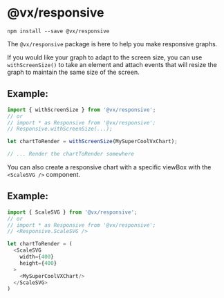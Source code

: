 # @vx/responsive

```
npm install --save @vx/responsive
```

The `@vx/responsive` package is here to help you make responsive graphs.

If you would like your graph to adapt to the screen size, you can use `withScreenSize()` to take an element and attach events that will resize the graph to maintain the same size of the screen.

## Example:
``` js
import { withScreenSize } from '@vx/responsive';
// or
// import * as Responsive from '@vx/responsive';
// Responsive.withScreenSize(...);

let chartToRender = withScreenSize(MySuperCoolVxChart);

// ... Render the chartToRender somewhere
```

You can also create a responsive chart with a specific viewBox with the `<ScaleSVG />` component.

## Example:

``` js
import { ScaleSVG } from '@vx/responsive';
// or
// import * as Responsive from '@vx/responsive';
// <Responsive.ScaleSVG />

let chartToRender = (
  <ScaleSVG
    width={400}
    height={400}
  >
    <MySuperCoolVXChart/>
  </ScaleSVG>
)
```
